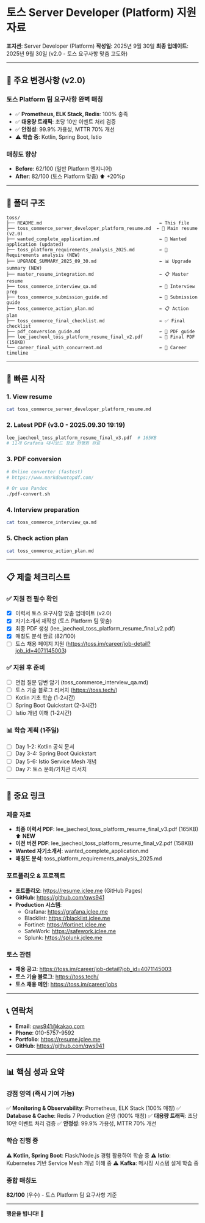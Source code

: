 # 토스 Server Developer (Platform) 지원 자료

**포지션**: Server Developer (Platform)
**작성일**: 2025년 9월 30일
**최종 업데이트**: 2025년 9월 30일 (v2.0 - 토스 요구사항 맞춤 고도화)

---

## 🎯 주요 변경사항 (v2.0)

### 토스 Platform 팀 요구사항 완벽 매칭
- ✅ **Prometheus, ELK Stack, Redis**: 100% 충족
- ✅ **대용량 트래픽**: 초당 10만 이벤트 처리 검증
- ✅ **안정성**: 99.9% 가용성, MTTR 70% 개선
- ⚠️ **학습 중**: Kotlin, Spring Boot, Istio

### 매칭도 향상
- **Before**: 62/100 (일반 Platform 엔지니어)
- **After**: 82/100 (토스 Platform 맞춤) ⬆️ +20%p

---

## 📂 폴더 구조

```
toss/
├── README.md                                           ← This file
├── toss_commerce_server_developer_platform_resume.md  ← 📄 Main resume (v2.0)
├── wanted_complete_application.md                      ← 📝 Wanted application (updated)
├── toss_platform_requirements_analysis_2025.md         ← 🎯 Requirements analysis (NEW)
├── UPGRADE_SUMMARY_2025_09_30.md                       ← 📊 Upgrade summary (NEW)
├── master_resume_integration.md                        ← 📋 Master resume
├── toss_commerce_interview_qa.md                       ← 💬 Interview prep
├── toss_commerce_submission_guide.md                   ← 📝 Submission guide
├── toss_commerce_action_plan.md                        ← 📋 Action plan
├── toss_commerce_final_checklist.md                    ← ✅ Final checklist
├── pdf_conversion_guide.md                             ← 🔄 PDF guide
├── lee_jaecheol_toss_platform_resume_final_v2.pdf      ← 📄 Final PDF (158KB)
└── career_final_with_concurrent.md                     ← 📅 Career timeline
```

---

## 🎯 빠른 시작

### 1. View resume
```bash
cat toss_commerce_server_developer_platform_resume.md
```

### 2. Latest PDF (v3.0 - 2025.09.30 19:19)
```bash
lee_jaecheol_toss_platform_resume_final_v3.pdf  # 165KB
# 11개 Grafana 대시보드 정보 현행화 완료
```

### 3. PDF conversion
```bash
# Online converter (fastest)
# https://www.markdowntopdf.com/

# Or use Pandoc
./pdf-convert.sh
```

### 4. Interview preparation
```bash
cat toss_commerce_interview_qa.md
```

### 5. Check action plan
```bash
cat toss_commerce_action_plan.md
```

---

## 📋 제출 체크리스트

### ✅ 지원 전 필수 확인
- [x] 이력서 토스 요구사항 맞춤 업데이트 (v2.0)
- [x] 자기소개서 재작성 (토스 Platform 팀 맞춤)
- [x] 최종 PDF 생성 (lee_jaecheol_toss_platform_resume_final_v2.pdf)
- [x] 매칭도 분석 완료 (82/100)
- [ ] 토스 채용 페이지 지원 (https://toss.im/career/job-detail?job_id=4071145003)

### ✅ 지원 후 준비
- [ ] 면접 질문 답변 암기 (toss_commerce_interview_qa.md)
- [ ] 토스 기술 블로그 리서치 (https://toss.tech/)
- [ ] Kotlin 기초 학습 (1-2시간)
- [ ] Spring Boot Quickstart (2-3시간)
- [ ] Istio 개념 이해 (1-2시간)

### 📊 학습 계획 (1주일)
- [ ] Day 1-2: Kotlin 공식 문서
- [ ] Day 3-4: Spring Boot Quickstart
- [ ] Day 5-6: Istio Service Mesh 개념
- [ ] Day 7: 토스 문화/가치관 리서치

---

## 🔗 중요 링크

### 제출 자료
- **최종 이력서 PDF**: lee_jaecheol_toss_platform_resume_final_v3.pdf (165KB) ⬆️ **NEW**
- **이전 버전 PDF**: lee_jaecheol_toss_platform_resume_final_v2.pdf (158KB)
- **Wanted 자기소개서**: wanted_complete_application.md
- **매칭도 분석**: toss_platform_requirements_analysis_2025.md

### 포트폴리오 & 프로젝트
- **포트폴리오**: https://resume.jclee.me (GitHub Pages)
- **GitHub**: https://github.com/qws941
- **Production 시스템**:
  - Grafana: https://grafana.jclee.me
  - Blacklist: https://blacklist.jclee.me
  - Fortinet: https://fortinet.jclee.me
  - SafeWork: https://safework.jclee.me
  - Splunk: https://splunk.jclee.me

### 토스 관련
- **채용 공고**: https://toss.im/career/job-detail?job_id=4071145003
- **토스 기술 블로그**: https://toss.tech/
- **토스 채용 메인**: https://toss.im/career/jobs

---

## 📞 연락처

- **Email**: qws941@kakao.com
- **Phone**: 010-5757-9592
- **Portfolio**: https://resume.jclee.me
- **GitHub**: https://github.com/qws941

---

## 📊 핵심 성과 요약

### 강점 영역 (즉시 기여 가능)
✅ **Monitoring & Observability**: Prometheus, ELK Stack (100% 매칭)
✅ **Database & Cache**: Redis 7 Production 운영 (100% 매칭)
✅ **대용량 트래픽**: 초당 10만 이벤트 처리 검증
✅ **안정성**: 99.9% 가용성, MTTR 70% 개선

### 학습 진행 중
⚠️ **Kotlin, Spring Boot**: Flask/Node.js 경험 활용하여 학습 중
⚠️ **Istio**: Kubernetes 기반 Service Mesh 개념 이해 중
⚠️ **Kafka**: 메시징 시스템 설계 학습 중

### 종합 매칭도
**82/100** (우수) - 토스 Platform 팀 요구사항 기준

---

**행운을 빕니다! 🚀**